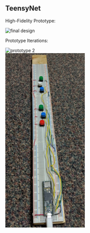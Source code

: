 ## TeensyNet

High-Fidelity Prototype:

<img src="./gallery/final.jpg" alt="final design" width="500"/>

<br />

Prototype Iterations:

<img src="./gallery/proto_2.jpg" alt="prototype 2" width="250"/>

<br />

<img src="./gallery/proto_1.jpg" alt="prototype 1" width="250"/>
